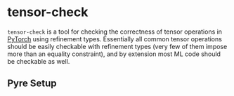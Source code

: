 # tensor-check

`tensor-check` is a tool for checking the correctness of tensor operations in [PyTorch](https://github.com/pytorch/pytorch) using refinement types. Essentially all common tensor operations should be easily checkable with refinement types (very few of them impose more than an equality constraint), and by extension most ML code should be checkable as well.


## Pyre Setup
